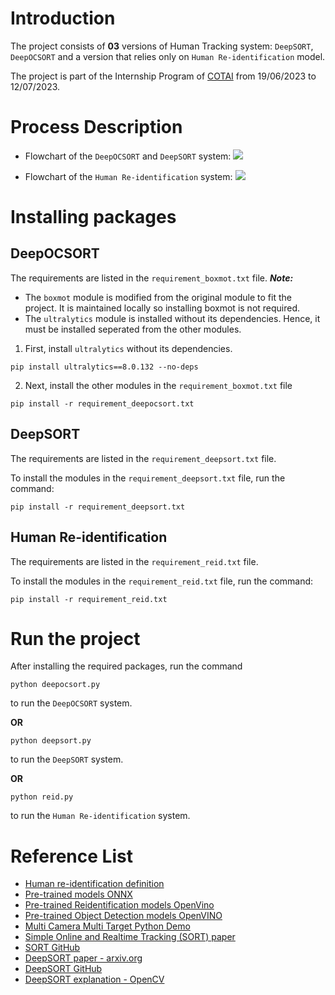 # Introduction
The project consists of **03** versions of Human Tracking system: `DeepSORT`, `DeepOCSORT` and a version that relies only on `Human Re-identification` model.

The project is part of the Internship Program of [COTAI](https://www.cot.ai/) from 19/06/2023 to 12/07/2023.

# Process Description
- Flowchart of the `DeepOCSORT` and `DeepSORT` system:
![](https://hackmd.io/_uploads/HkB4dv5tn.png)

- Flowchart of the `Human Re-identification` system:
![](https://hackmd.io/_uploads/Byt70Yctn.png)


# Installing packages

## DeepOCSORT
The requirements are listed in the `requirement_boxmot.txt` file.
***Note:***
- The `boxmot` module is modified from the original module to fit the project. It is maintained locally so installing boxmot is not required.
- The `ultralytics` module is installed without its dependencies. Hence, it must be installed seperated from the other modules.

1. First, install `ultralytics` without its dependencies.
```
pip install ultralytics==8.0.132 --no-deps
```
2. Next, install the other modules in the `requirement_boxmot.txt` file
```
pip install -r requirement_deepocsort.txt
```

## DeepSORT
The requirements are listed in the `requirement_deepsort.txt` file.

To install the modules in the `requirement_deepsort.txt` file, run the command:
```
pip install -r requirement_deepsort.txt
```

## Human Re-identification
The requirements are listed in the `requirement_reid.txt` file. 

To install the modules in the `requirement_reid.txt` file, run the command:
```
pip install -r requirement_reid.txt
```
# Run the project
After installing the required packages, run the command
```
python deepocsort.py
```
to run the `DeepOCSORT` system.

**OR**

```
python deepsort.py
```
to run the `DeepSORT` system.

**OR**

```
python reid.py
```
to run the `Human Re-identification` system.

# Reference List

- [Human re-identification definition](https://paperswithcode.com/task/person-re-identification#:~:text=or%20image%20sequence.-,It%20involves%20detecting%20and%20tracking%20a%20person%20and%20then%20using,a%20robust%20and%20efficient%20manner.)
- [Pre-trained models ONNX](https://github.com/onnx/models#body_analysis)
- [Pre-trained Reidentification models OpenVino](https://docs.openvino.ai/2023.0/omz_models_group_intel.html#reidentification-models)
- [Pre-trained Object Detection models OpenVINO](https://docs.openvino.ai/2023.0/omz_models_group_intel.html#object-detection-models)
- [Multi Camera Multi Target Python Demo](https://github.com/openvinotoolkit/open_model_zoo/tree/master/demos/multi_camera_multi_target_tracking_demo/python)
- [Simple Online and Realtime Tracking (SORT) paper](https://arxiv.org/pdf/1602.00763.pdf)
- [SORT GitHub](https://github.com/abewley/sort)
- [DeepSORT paper - arxiv.org](https://arxiv.org/abs/1703.07402)
- [DeepSORT GitHub](https://github.com/nwojke/deep_sort)
- [DeepSORT explanation - OpenCV](https://learnopencv.com/understanding-multiple-object-tracking-using-deepsort/)

